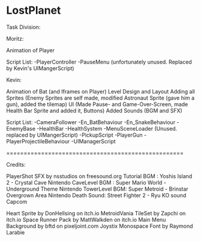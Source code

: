 # LostPlanet

Task Division:


Moritz:

Animation of Player

Script List:
-PlayerController
-PauseMenu (unfortunately unused. Replaced by Kevin's UIMangerScript)


Kevin:

Animation of Bat (and Iframes on Player)
Level Design and Layout
Adding all Sprites (Enemy Sprites are self made, modified Astronaut Sprite (gave him a gun), added the tilemap)
UI (Made Pause- and Game-Over-Screen, made Health Bar Sprite and added it, Buttons)
Added Sounds (BGM and SFX)

Script List:
-CameraFollower
-En_BatBehaviour
-En_SnakeBehaviour
-EnemyBase
-HealthBar
-HealthSystem
-MenuSceneLoader (Unused. replaced by UIMangerScript)
-PickupScript
-PlayerGun
-PlayerProjectileBehaviour
-UIManagerScript

===================================================


Credits:

PlayerShot SFX by nsstudios on freesound.org
Tutorial BGM : Yoshis Island 2 - Crystal Cave		Nintendo
CaveLevel BGM : Super Mario World - Underground Theme	Nintendo
TowerLevel BGM: Super Metroid - Brinstar Overgrown Area 	Nintendo
Death Sound: Street Fighter 2 - Ryu KO sound	Capcom

Heart Sprite by DonHellsing on itch.io
MetroidVania TileSet by Zapchi on itch.io
Space Runner Pack by MattWalkden on itch.io
Main Menu Background by bftd on pixeljoint.com
Joystix Monospace Font by Raymond Larabie